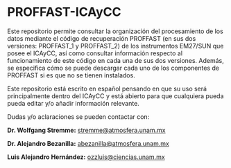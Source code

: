 # PROFFAST-ICAyCC
Este repositorio permite consultar la organización del procesamiento de los datos mediante el código de recuperación PROFFAST (en sus dos versiones: PROFFAST_1 y PROFFAST_2) de los instrumentos EM27/SUN que posee el ICAyCC, así como consultar información respecto al funcionamiento de este código en cada una de sus dos versiones. Además, se especifica cómo se puede descargar cada uno de los componentes de PROFFAST si es que no se tienen instalados. 

Este repositorio está escrito en español pensando en que su uso será principalmente dentro del ICAyCC y está abierto para que cualquiera pueda pueda editar y/o añadir información relevante.

Dudas y/o aclaraciones se pueden contactar con:

__Dr. Wolfgang Stremme:__ stremme@atmosfera.unam.mx

__Dr. Alejandro Bezanilla:__ abezanilla@atmosfera.unam.mx

__Luis Alejandro Hernández:__ ozzluis@ciencias.unam.mx
